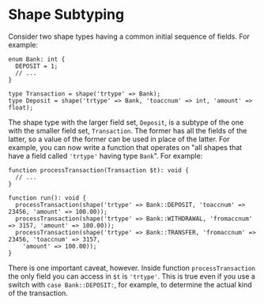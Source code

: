 # Shape Subtyping

Consider two shape types having a common initial sequence of fields. For example:

```hack
enum Bank: int {
  DEPOSIT = 1;
  // ...
}

type Transaction = shape('trtype' => Bank);
type Deposit = shape('trtype' => Bank, 'toaccnum' => int, 'amount' => float);
```
The shape type with the larger field set, `Deposit`, is a subtype of the one with the smaller field set, `Transaction`. The former has all the fields of the latter, so a value of the former can be used in place of the latter. For example, you can now write a function that operates on "all shapes that have a field called `'trtype'` having type `Bank`". For example:

```hack
function processTransaction(Transaction $t): void {
  // ...
}

function run(): void {
  processTransaction(shape('trtype' => Bank::DEPOSIT, 'toaccnum' => 23456, 'amount' => 100.00));
  processTransaction(shape('trtype' => Bank::WITHDRAWAL, 'fromaccnum' => 3157, 'amount' => 100.00));
  processTransaction(shape('trtype' => Bank::TRANSFER, 'fromaccnum' => 23456, 'toaccnum' => 3157,
    'amount' => 100.00));
}
```

There is one important caveat, however. Inside function `processTransaction` the only field you can access in `$t` is `'trtype'`. This is true even if you use a switch with `case Bank::DEPOSIT:`, for example, to determine the actual kind of the transaction.
